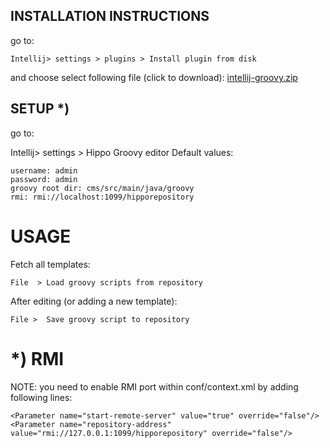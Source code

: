 

## INSTALLATION INSTRUCTIONS


go to:

```
Intellij> settings > plugins > Install plugin from disk
```
and choose select following file (click to download):
[intellij-groovy.zip](https://github.com/machak/intelij-hippo-groovy/raw/master/intellij-groovy.zip)

## SETUP *)

go to:

Intellij> settings > Hippo Groovy editor
Default values:

```
username: admin
password: admin
groovy root dir: cms/src/main/java/groovy
rmi: rmi://localhost:1099/hipporepository

```

# USAGE

Fetch all templates:
```
File  > Load groovy scripts from repository
```
After editing (or adding a new template):

```
File >  Save groovy script to repository
```





# *) RMI

NOTE: you need to enable RMI port within conf/context.xml by adding following lines:
```
<Parameter name="start-remote-server" value="true" override="false"/>
<Parameter name="repository-address" value="rmi://127.0.0.1:1099/hipporepository" override="false"/>
```
